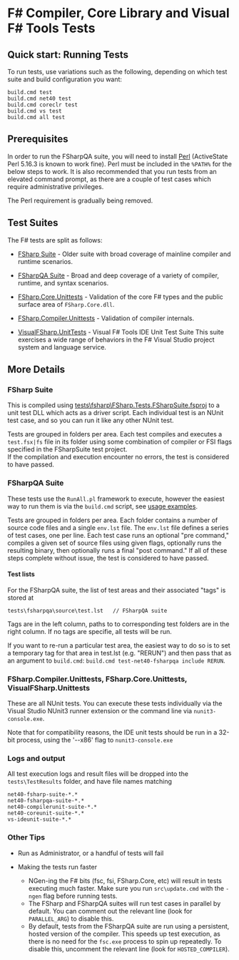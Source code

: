 # F# Compiler, Core Library and Visual F# Tools Tests

## Quick start: Running Tests

To run tests, use variations such as the following, depending on which test suite and build configuration you want:

    build.cmd test
    build.cmd net40 test
    build.cmd coreclr test
    build.cmd vs test
    build.cmd all test

## Prerequisites

In order to run the FSharpQA suite, you will need to install [Perl](http://www.perl.org/get.html) (ActiveState Perl 5.16.3 is known to work fine).
Perl must be included in the `%PATH%` for the below steps to work. It is also recommended that you run tests from an elevated command prompt, as there are a couple of test cases which require administrative privileges.

The Perl requirement is gradually being removed.

## Test Suites

The F# tests are split as follows:

* [FSharp Suite](tests/fsharp) - Older suite with broad coverage of mainline compiler and runtime scenarios.

* [FSharpQA Suite](tests/fsharpqa/Source) - Broad and deep coverage of a variety of compiler, runtime, and syntax scenarios.

* [FSharp.Core.Unittests](src/fsharp/FSharp.Core.Unittests) - Validation of the core F# types and the public surface area of `FSharp.Core.dll`.

* [FSharp.Compiler.Unittests](src/fsharp/FSharp.Compiler.Unittests) - Validation of compiler internals.

* [VisualFSharp.UnitTests](vsintegration/tests/unittests) - Visual F# Tools IDE Unit Test Suite
  This suite exercises a wide range of behaviors in the F# Visual Studio project system and language service.

## More Details

### FSharp Suite

This is compiled using [tests\fsharp\FSharp.Tests.FSharpSuite.fsproj](tests/fsharp/FSharp.Tests.FSharpSuite.fsproj) to a unit test DLL which acts as a driver script. Each individual test is an NUnit test case, and so you can run it like any other NUnit test.

Tests are grouped in folders per area. Each test compiles and executes a `test.fsx|fs` file in its folder using some combination of compiler or FSI flags specified in the FSharpSuite test project.  
If the compilation and execution encounter no errors, the test is considered to have passed.

### FSharpQA Suite

These tests use the `RunAll.pl` framework to execute, however the easiest way to run them is via the `build.cmd` script, see [usage examples](https://github.com/Microsoft/visualfsharp/blob/master/build.cmd#L31).

Tests are grouped in folders per area. Each folder contains a number of source code files and a single `env.lst` file. The `env.lst` file defines a series of test cases, one per line.
Each test case runs an optional "pre command," compiles a given set of source files using given flags, optionally runs the resulting binary, then optionally runs a final "post command." 
If all of these steps complete without issue, the test is considered to have passed.

#### Test lists

For the FSharpQA suite, the list of test areas and their associated "tags" is stored at

    tests\fsharpqa\source\test.lst   // FSharpQA suite

Tags are in the left column, paths to to corresponding test folders are in the right column.  If no tags are specifie, all tests will be run.

If you want to re-run a particular test area, the easiest way to do so is to set a temporary tag for that area in test.lst (e.g. "RERUN") and then pass that as an argument to `build.cmd`: `build.cmd test-net40-fsharpqa include RERUN`.

### FSharp.Compiler.Unittests, FSharp.Core.Unittests, VisualFSharp.Unittests

These are all NUnit tests. You can execute these tests individually via the Visual Studio NUnit3 runner 
extension or the command line via `nunit3-console.exe`.

Note that for compatibility reasons, the IDE unit tests should be run in a 32-bit process, 
using the '--x86' flag to `nunit3-console.exe`



### Logs and output

All test execution logs and result files will be dropped into the `tests\TestResults` folder, and have file names matching

    net40-fsharp-suite-*.*
    net40-fsharpqa-suite-*.*
    net40-compilerunit-suite-*.*
    net40-coreunit-suite-*.*
    vs-ideunit-suite-*.*

### Other Tips

* Run as Administrator, or a handful of tests will fail

* Making the tests run faster
  * NGen-ing the F# bits (fsc, fsi, FSharp.Core, etc) will result in tests executing much faster. Make sure you run `src\update.cmd` with the `-ngen` flag before running tests.
  * The FSharp and FSharpQA suites will run test cases in parallel by default. You can comment out the relevant line (look for `PARALLEL_ARG`) to disable this.
  * By default, tests from the FSharpQA suite are run using a persistent, hosted version of the compiler. This speeds up test execution, as there is no need for the `fsc.exe` process to spin up repeatedly. To disable this, uncomment the relevant line (look for `HOSTED_COMPILER`).
